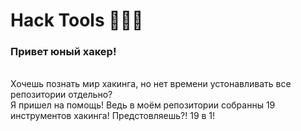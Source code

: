 # Hack Tools 🔹🐍🔹
<h3>Привет юный хакер!</h3><br>
Хочешь познать мир хакинга, но нет времени устонавливать все репозитории отдельно?<br> 
Я пришел на помощь! Ведь в моём репозитории собранны 19 инструментов хакинга! Предстовляешь?! 19 в 1!
